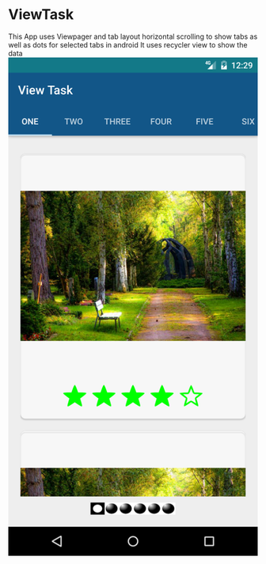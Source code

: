 # ViewTask
This App uses Viewpager and tab layout horizontal scrolling to show tabs as well as dots for selected tabs in android It uses recycler view to show the data
![Main Activity](https://github.com/sonutiwari/ViewTask/blob/master/Screenshot_1533279478.png)
